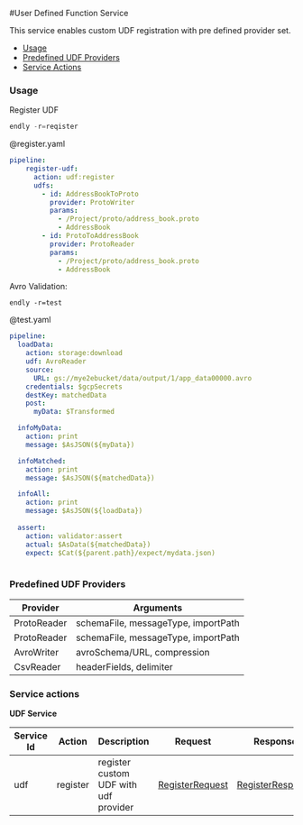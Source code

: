 #User Defined Function Service

This service enables custom UDF registration with pre defined provider set.

- [Usage](#usage)
- [Predefined UDF Providers](#providers)
- [Service Actions](#actions)


### Usage

Register UDF

```go
endly -r=reqister
```

@register.yaml
```yaml
pipeline:
    register-udf:
      action: udf:register
      udfs:
        - id: AddressBookToProto
          provider: ProtoWriter
          params:
            - /Project/proto/address_book.proto
            - AddressBook
        - id: ProtoToAddressBook
          provider: ProtoReader
          params:
            - /Project/proto/address_book.proto
            - AddressBook
```


 
Avro Validation:


```endly -r=test```

@test.yaml
```yaml
pipeline:
  loadData:
    action: storage:download
    udf: AvroReader
    source:
      URL: gs://mye2ebucket/data/output/1/app_data00000.avro
    credentials: $gcpSecrets
    destKey: matchedData
    post:
      myData: $Transformed

  infoMyData:
    action: print
    message: $AsJSON(${myData})

  infoMatched:
    action: print
    message: $AsJSON(${matchedData})

  infoAll:
    action: print
    message: $AsJSON(${loadData})
    
  assert:
    action: validator:assert
    actual: $AsData(${matchedData})
    expect: $Cat(${parent.path}/expect/mydata.json)
    
```

### Predefined UDF Providers

| Provider | Arguments | 
|---|---| 
| ProtoReader |  schemaFile, messageType, importPath |
| ProtoReader | schemaFile, messageType, importPath |
| AvroWriter | avroSchema/URL, compression |
| CsvReader | headerFields, delimiter |


### Service actions

**UDF Service**

| Service Id | Action | Description | Request | Response |
| --- | --- | --- | --- | --- |
| udf | register | register custom UDF with udf provider | [RegisterRequest](service_contract.go) | [RegisterResponse](service_contract.go) |
